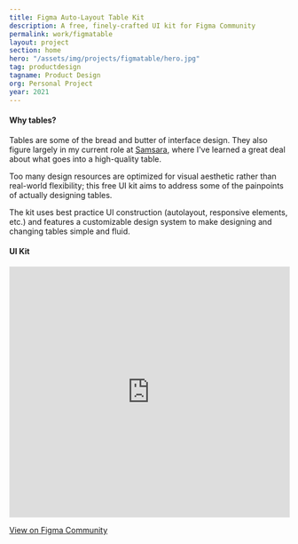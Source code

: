 ```yaml
---
title: Figma Auto-Layout Table Kit
description: A free, finely-crafted UI kit for Figma Community
permalink: work/figmatable
layout: project
section: home
hero: "/assets/img/projects/figmatable/hero.jpg"
tag: productdesign
tagname: Product Design
org: Personal Project
year: 2021
---
```

#### Why tables?

Tables are some of the bread and butter of interface design. They also figure largely in my current role at [Samsara](https://samsara.com/), where I've learned a great deal about what goes into a high-quality table.

Too many design resources are optimized for visual aesthetic rather than real-world flexibility; this free UI kit aims to address some of the painpoints of actually designing tables.

The kit uses best practice UI construction (autolayout, responsive elements, etc.) and features a customizable design system to make designing and changing tables simple and fluid.

#### UI Kit

<iframe style="border: 1px solid rgba(0, 0, 0, 0.1);" width="100%" height="450" src="https://www.figma.com/embed?embed_host=share&url=https%3A%2F%2Fwww.figma.com%2Ffile%2FU2y0gbV2T6ygyuARf2LR9w%2F%25F0%259F%258C%2580-Auto-Layout-Table-Kit-(Community)%3Fnode-id%3D40%253A789" allowfullscreen></iframe>


<a id="block-link" href="https://www.figma.com/community/file/1008915545779167203/%F0%9F%8C%80-Auto-Layout-Table-Kit">View on Figma Community</a>
